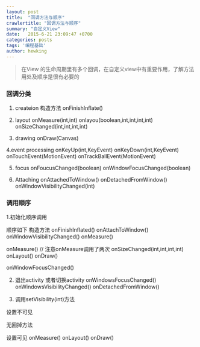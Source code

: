 ```yaml
---
layout: post
title:  "回调方法与顺序"
crawlertitle: "回调方法与顺序"
summary: "自定义View"
date:   2015-6-21 23:09:47 +0700
categories: posts
tags: '编程基础'
author: hewking
---
```

> 在View 的生命周期里有多个回调，在自定义view中有重要作用，了解方法用处及顺序是很有必要的

### 回调分类


1. createion 
	构造方法
	onFinishInflate()

2. layout
	onMeasure(int,int)
	onlayou(boolean,int,int,int,int)
	onSizeChanged(int,int,int,int)

3. drawing
	onDraw(Canvas)

4.event processing
	onKeyUp(int,KeyEvent)
	onKeyDown(int,KeyEvent)
	onTouchEvent(MotionEvent)
	onTrackBallEvent(MotionEvent)

5. focus
	onFoucusChanged(boolean)
	onWindowFocusChanged(boolean)

6. Attaching 
	onAttachedToWindow()
	onDetachedFromWindow()
	onWindowVisibilityChanged(int)

### 调用顺序

1.初始化顺序调用

顺序如下
构造方法
onFinishInflated()
onAttachToWindow()
onWindowVisibilityChanged()
onMeasure()

onMeasure() // 注意onMeasure调用了两次
onSizeChanged(int,int,int,int)
onLayout()
onDraw()

onWindowFocusChanged()

2. 退出activity 或者切换activity
onWindowsFocusChanged()
onWindowsVisibilityChanged()
onDetachedFromWindow()

3. 调用setVisibility(int)方法

设置不可见

无回掉方法

设置可见
onMeasure()
onLayout()
onDraw()





